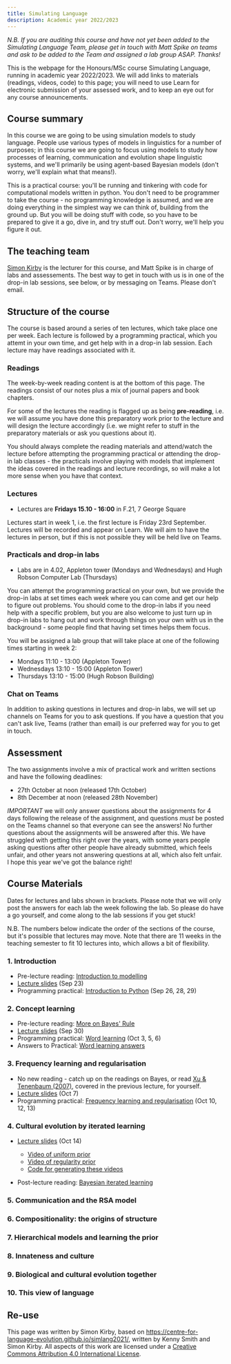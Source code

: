 ```yaml
---
title: Simulating Language
description: Academic year 2022/2023
---
```


*N.B. If you are auditing this course and have not yet been added to the Simulating Language Team, please get in touch with Matt Spike on teams and ask to be added to the Team and assigned a lab group ASAP. Thanks!*

This is the webpage for the Honours/MSc course Simulating Language, running in academic year 2022/2023. We will add links to materials (readings, videos, code) to this page; you will need to use Learn for electronic submission of your assessed work, and to keep an eye out for any course announcements.


## Course summary

In this course we are going to be using simulation models to study language. People use various types of models in linguistics for a number of purposes; in this course we are going to focus using models to study how processes of learning, communication and evolution shape linguistic systems, and we'll primarily be using agent-based Bayesian models (don't worry, we'll explain what that means!).

This is a practical course: you'll be running and tinkering with code for computational models written in python. You don't need to be programmer to take the course - no programming knowledge is assumed, and we are doing everything in the simplest way we can think of, building from the ground up. But you will be doing stuff with code, so you have to be prepared to give it a go, dive in, and try stuff out. Don't worry, we'll help you figure it out.

## The teaching team

[Simon Kirby](https://simonkirby.net/) is the lecturer for this course, and Matt Spike is in charge of labs and assessements. The best way to get in touch with us is in one of the drop-in lab sessions, see below, or by messaging on Teams. Please don't email.

## Structure of the course

The course is based around a series of ten lectures, which take place one per week. Each lecture is followed by a programming practical, which you attemt in your own time, and get help with in a drop-in lab session. Each lecture may have readings associated with it.

### Readings

The week-by-week reading content is at the bottom of this page. The readings consist of our notes plus a mix of journal papers and book chapters.

For some of the lectures the reading is flagged up as being **pre-reading**, i.e. we will assume you have done this preparatory work prior to the lecture and will design the lecture accordingly (i.e. we might refer to stuff in the preparatory materials or ask you questions about it).

You should always complete the reading materials and attend/watch the lecture before attempting the programming practical or attending the drop-in lab classes - the practicals involve playing with models that implement the ideas covered in the readings and lecture recordings, so will make a lot more sense when you have that context.


### Lectures

- Lectures are **Fridays 15.10 - 16:00** in F.21, 7 George Square

Lectures start in week 1, i.e. the first lecture is Friday 23rd September. Lectures will be recorded and appear on Learn. We will aim to have the lectures in person, but if this is not possible they will be held live on Teams.

### Practicals and drop-in labs

- Labs are in 4.02, Appleton tower (Mondays and Wednesdays) and Hugh Robson Computer Lab (Thursdays)

You can attempt the programming practical on your own, but we provide the drop-in labs at set times each week where you can come and get our help to figure out problems. You should come to the drop-in labs if you need help with a specific problem, but you are also welcome to just turn up in drop-in labs to hang out and work through things on your own with us in the background - some people find that having set times helps them focus.

You will be assigned a lab group that will take place at one of the following times starting in week 2:
- Mondays 11:10 - 13:00 (Appleton Tower)
- Wednesdays 13:10 - 15:00 (Appleton Tower) 
- Thursdays 13:10 - 15:00 (Hugh Robson Building)


### Chat on Teams

In addition to asking questions in lectures and drop-in labs, we will set up channels on Teams for you to ask questions. If you have a question that you can't ask live, Teams (rather than email) is our preferred way for you to get in touch.

## Assessment

The two assignments involve a mix of practical work and written sections and have the following deadlines:

- 27th October at noon (released 17th October)
- 8th December at noon (released 28th November)

*IMPORTANT* we will only answer questions about the assignments for 4 days following the release of the assignment, and questions *must* be posted on the Teams channel so that everyone can see the answers! No further questions about the assignments will be answered after this. We have struggled with getting this right over the years, with some years people asking questions after other people have already submitted, which feels unfair, and other years not answering questions at all, which also felt unfair. I hope this year we've got the balance right!

## Course Materials

Dates for lectures and labs shown in brackets. Please note that we will only post the answers for each lab the week following the lab. So please do have a go yourself, and come along to the lab sessions if you get stuck! 

N.B. The numbers below indicate the order of the sections of the course, but it's possible that lectures may move. Note that there are 11 weeks in the teaching semester to fit 10 lectures into, which allows a bit of flexibility.

### 1. Introduction

- Pre-lecture reading: [Introduction to modelling](simlang_reading_1.md)
- [Lecture slides](lecture_slides/lecture1.pdf) (Sep 23)
- Programming practical: [Introduction to Python](simlang_lab_1.md) (Sep 26, 28, 29)

### 2. Concept learning

- Pre-lecture reading: [More on Bayes' Rule](simlang_reading_2.md)
- [Lecture slides](lecture_slides/lecture2.pdf) (Sep 30)
- Programming practical: [Word learning](https://nbviewer.org/github/smkirby/simlang2022-23/blob/main/lab2.ipynb) (Oct 3, 5, 6)
- Answers to Practical: [Word learning answers](https://nbviewer.org/github/smkirby/simlang2022-23/blob/main/lab2_answered.ipynb)

### 3. Frequency learning and regularisation

- No new reading - catch up on the readings on Bayes, or read [Xu & Tenenbaum (2007)](https://psycnet-apa-org.ezproxy.is.ed.ac.uk/fulltext/2007-05396-002.html), covered in the previous lecture, for yourself.
- [Lecture slides](lecture_slides/lecture3.pdf) (Oct 7)
- Programming practical: [Frequency learning and regularisation](https://nbviewer.org/github/smkirby/simlang2022-23/blob/main/lab3.ipynb) (Oct 10, 12, 13)


### 4. Cultural evolution by iterated learning

- [Lecture slides](lecture_slides/lecture4.pdf) (Oct 14)
  - [Video of uniform prior](lecture_slides/lecture4_videos/posterior_uniform.mp4)
  - [Video of regularity prior](lecture_slides/lecture4_videos/posterior_regularity.mp4)
  - [Code for generating these videos](https://nbviewer.org/github/smkirby/simlang2022-23/blob/gh-pages/lecture_slides/lecture4_videos/lecture4_figures.ipynb)

- Post-lecture reading: [Bayesian iterated learning](simlang_reading_4.md)



### 5. Communication and the RSA model

### 6. Compositionality: the origins of structure

### 7. Hierarchical models and learning the prior

### 8. Innateness and culture

### 9. Biological and cultural evolution together

### 10. This view of language


<!--



- Answers to Practical: [Frequency learning and regularisation answers](https://github.com/smkirby/simlang2022/blob/master/lab3_answered.ipynb)
- [Walkthrough video](https://media.ed.ac.uk/media/lab_3_walkthrough/1_1pyq2qg1)

### 4. Iterated Learning

- Programming practical: [Bayesian iterated learning](https://github.com/smkirby/simlang2022/blob/master/lab4.ipynb) (Feb 14, 16, 17, 28, Mar 2, 3)
- Answers to practical [Bayesian iterated learning](https://github.com/smkirby/simlang2022/blob/master/lab4_answered.ipynb)
- [Walkthrough video](https://media.ed.ac.uk/media/lab_4_walkthrough/1_kv20uefj)
- *Logarithms for the concerned*: a supplementary walkthrough in three parts
  - [online slides](https://centre-for-language-evolution.github.io/simlang2021/LogExplainer.slides.html#/)
  - [notebook](https://github.com/smkirby/simlang2022/blob/master/LogExplainer.ipynb)

### 5. Communication and the RSA model

- Reading: [The Rational Speech Act model](simlang_reading_5.md)
- [Lecture slides](lecture_slides/lecture5.pdf) (Mar 4)
- Programming practical: [The Rational Speech Act model](https://github.com/smkirby/simlang2022/blob/master/lab5.ipynb) (Mar 7, 9, 10)
- Answers to Practical: [The Rational Speech Act model](https://github.com/smkirby/simlang2022/blob/master/lab5_answered.ipynb)

### 6. Compositionality

- Reading: [The evolution of compositionality](simlang_reading_6.md)
- [Lecture slides](lecture_slides/lecture6.pdf) (Mar 11)
- Programming practical: [Compositionality](https://github.com/smkirby/simlang2022/blob/master/lab6.ipynb) (Mar 14, 16, 17)
- Answers to Practical: [Compositionality](https://github.com/smkirby/simlang2022/blob/master/lab6_answered.ipynb)
- [Walkthrough video](https://media.ed.ac.uk/media/lab_6_walkthrough/1_cv3bptoq)


### 7. Hierarchical models and learning the prior **Cancelled due to industrial action**

- Reading: [Hierarchical models and learning to learn](simlang_reading_7.md)
- [Lecture slides](lecture_slides/lecture7.pdf) 
- Programming practical: [Hierarchical learning](https://github.com/smkirby/simlang2022/blob/master/lab7.ipynb)
- Answers to Practical: [Hierarchical learning](https://github.com/smkirby/simlang2022/blob/master/lab7_answered.ipynb)

### 8. Innateness and culture

- Reading: [Innateness and culture in the evolution of language](simlang_reading_8.md)
- [Lecture slides](lecture_slides/lecture8.pdf) (Mar 18)
- Programming practical: [Convergence to the prior](https://github.com/smkirby/simlang2022/blob/master/lab8.ipynb) (Mar 28, 30, 31)
- Answers to Practical: [Convergence to the prior](https://github.com/smkirby/simlang2022/blob/master/lab8_answered.ipynb)


### 9. Biological and cultural evolution together

- Reading: [Gene-culture co-evolution](simlang_reading_9.md)
- [Lecture slides](lecture_slides/lecture9.pdf) (Apr 1)
- Programming practical: [Co-evolutionary modelling](https://github.com/smkirby/simlang2022/blob/master/lab9.ipynb) (Apr 4, 6, 7)
- Answers to Practical: [Co-evolutionary modelling](https://github.com/smkirby/simlang2022/blob/master/lab9_answered.ipynb)


### 10. This view of language

- Reading: [Overview of this view of language](simlang_reading_10.md)
- [Lecture slides](lecture_slides/lecture10.pdf) (Apr 8)

--->
## Re-use

This page was written by Simon Kirby, based on https://centre-for-language-evolution.github.io/simlang2021/, written by Kenny Smith and Simon Kirby. All aspects of this work are licensed under a [Creative Commons Attribution 4.0 International License](http://creativecommons.org/licenses/by/4.0/).